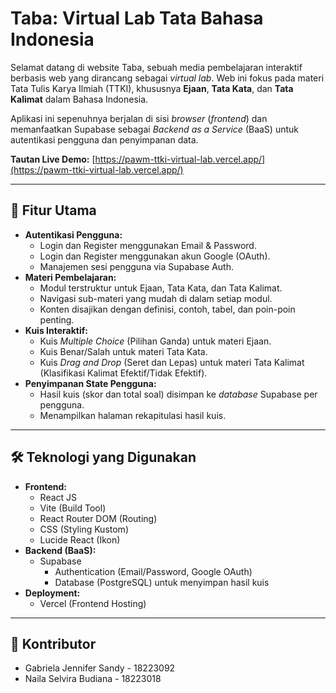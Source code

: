 # Taba: Virtual Lab Tata Bahasa Indonesia

Selamat datang di website Taba, sebuah media pembelajaran interaktif berbasis web yang dirancang sebagai *virtual lab*. Web ini fokus pada materi Tata Tulis Karya Ilmiah (TTKI), khususnya **Ejaan**, **Tata Kata**, dan **Tata Kalimat** dalam Bahasa Indonesia. 

Aplikasi ini sepenuhnya berjalan di sisi *browser* (*frontend*) dan memanfaatkan Supabase sebagai *Backend as a Service* (BaaS) untuk autentikasi pengguna dan penyimpanan data.

**Tautan Live Demo:** [https://pawm-ttki-virtual-lab.vercel.app/](https://pawm-ttki-virtual-lab.vercel.app/) 

---

## 🚀 Fitur Utama

* **Autentikasi Pengguna:**
    * Login dan Register menggunakan Email & Password.
    * Login dan Register menggunakan akun Google (OAuth).
    * Manajemen sesi pengguna via Supabase Auth.
* **Materi Pembelajaran:**
    * Modul terstruktur untuk Ejaan, Tata Kata, dan Tata Kalimat.
    * Navigasi sub-materi yang mudah di dalam setiap modul.
    * Konten disajikan dengan definisi, contoh, tabel, dan poin-poin penting.
* **Kuis Interaktif:**
    * Kuis *Multiple Choice* (Pilihan Ganda) untuk materi Ejaan.
    * Kuis Benar/Salah untuk materi Tata Kata.
    * Kuis *Drag and Drop* (Seret dan Lepas) untuk materi Tata Kalimat (Klasifikasi Kalimat Efektif/Tidak Efektif).
* **Penyimpanan State Pengguna:**
    * Hasil kuis (skor dan total soal) disimpan ke *database* Supabase per pengguna.
    * Menampilkan halaman rekapitulasi hasil kuis.

---

## 🛠️ Teknologi yang Digunakan

* **Frontend:**
    * React JS
    * Vite (Build Tool)
    * React Router DOM (Routing)
    * CSS (Styling Kustom)
    * Lucide React (Ikon)
* **Backend (BaaS):**
    * Supabase
        * Authentication (Email/Password, Google OAuth)
        * Database (PostgreSQL) untuk menyimpan hasil kuis
* **Deployment:**
    * Vercel (Frontend Hosting)

---
## 👥 Kontributor

* Gabriela Jennifer Sandy - 18223092
* Naila Selvira Budiana - 18223018
